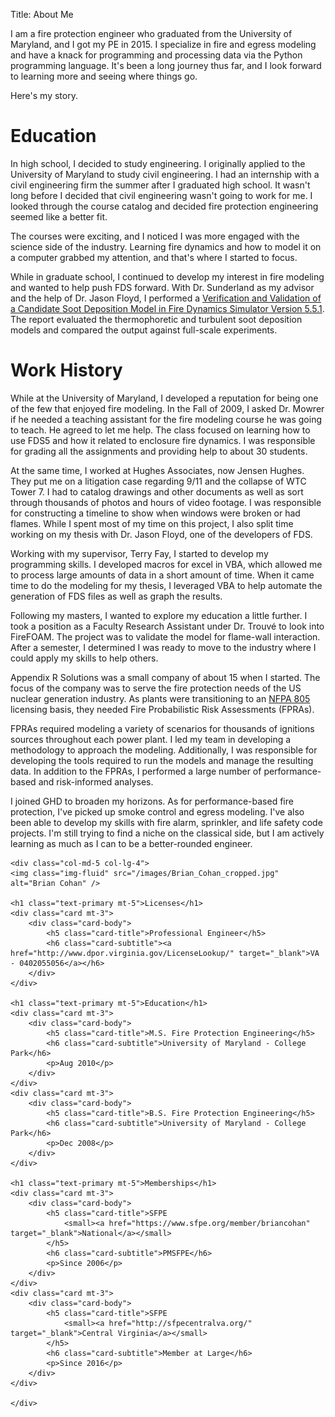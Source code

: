 Title: About Me

<div class="row">
    <div class="col">
    
<p>I am a fire protection engineer who graduated from the University of Maryland, and I got my PE in 2015. I specialize in fire and egress modeling and have a knack for programming and processing data via the Python programming language. It's been a long journey thus far, and I look forward to learning more and seeing where things go.</p>
<p>Here's my story.</p>

<h1>Education</h1>

<p>In high school, I decided to study engineering. I originally applied to the University of Maryland to study civil engineering. I had an internship with a civil engineering firm the summer after I graduated high school. It wasn't long before I decided that civil engineering wasn't going to work for me. I looked through the course catalog and decided fire protection engineering seemed like a better fit.</p>
<p>The courses were exciting, and I noticed I was more engaged with the science side of the industry. Learning fire dynamics and how to model it on a computer grabbed my attention, and that's where I started to focus.</p>

<p>While in graduate school, I continued to develop my interest in fire modeling and wanted to help push FDS forward. With Dr. Sunderland as my advisor and the help of Dr. Jason Floyd, I performed a <a href="https://drum.lib.umd.edu/handle/1903/10959">Verification and Validation of a Candidate Soot Deposition Model in Fire Dynamics Simulator Version 5.5.1</a>. The report evaluated the thermophoretic and turbulent soot deposition models and compared the output against full-scale experiments.</p>

<h1>Work History</h1>

<p>While at the University of Maryland, I developed a reputation for being one of the few that enjoyed fire modeling. In the Fall of 2009, I asked Dr. Mowrer if he needed a teaching assistant for the fire modeling course he was going to teach. He agreed to let me help. The class focused on learning how to use FDS5 and how it related to enclosure fire dynamics. I was responsible for grading all the assignments and providing help to about 30 students.</p>

<p>At the same time, I worked at Hughes Associates, now Jensen Hughes. They put me on a litigation case regarding 9/11 and the collapse of WTC Tower 7. I had to catalog drawings and other documents as well as sort through thousands of photos and hours of video footage. I was responsible for constructing a timeline to show when windows were broken or had flames. While I spent most of my time on this project, I also split time working on my thesis with Dr. Jason Floyd, one of the developers of FDS.</p>
<p>Working with my supervisor, Terry Fay, I started to develop my programming skills. I developed macros for excel in VBA, which allowed me to process large amounts of data in a short amount of time. When it came time to do the modeling for my thesis, I leveraged VBA to help automate the generation of FDS files as well as graph the results.</p>

<p>Following my masters, I wanted to explore my education a little further. I took a position as a Faculty Research Assistant under Dr. Trouvé to look into FireFOAM. The project was to validate the model for flame-wall interaction. After a semester, I determined I was ready to move to the industry where I could apply my skills to help others.</p>

<p>Appendix R Solutions was a small company of about 15 when I started. The focus of the company was to serve the fire protection needs of the US nuclear generation industry. As plants were transitioning to an <a href="https://www.nfpa.org/codes-and-standards/all-codes-and-standards/list-of-codes-and-standards/detail?code=805">NFPA 805</a> licensing basis, they needed Fire Probabilistic Risk Assessments (FPRAs).</p>
<p>FPRAs required modeling a variety of scenarios for thousands of ignitions sources throughout each power plant. I led my team in developing a methodology to approach the modeling. Additionally, I was responsible for developing the tools required to run the models and manage the resulting data. In addition to the FPRAs, I performed a large number of performance-based and risk-informed analyses.</p>

<p>I joined GHD to broaden my horizons. As for performance-based fire protection, I've picked up smoke control and egress modeling. I've also been able to develop my skills with fire alarm, sprinkler, and life safety code projects. I'm still trying to find a niche on the classical side, but I am actively learning as much as I can to be a better-rounded engineer.</p>
    </div>
    
    <div class="col-md-5 col-lg-4">
    <img class="img-fluid" src="/images/Brian_Cohan_cropped.jpg" alt="Brian Cohan" />
    
    <h1 class="text-primary mt-5">Licenses</h1>
    <div class="card mt-3">
        <div class="card-body">
            <h5 class="card-title">Professional Engineer</h5>
            <h6 class="card-subtitle"><a href="http://www.dpor.virginia.gov/LicenseLookup/" target="_blank">VA - 0402055056</a></h6>
        </div>
    </div>
    
    <h1 class="text-primary mt-5">Education</h1>
    <div class="card mt-3">
        <div class="card-body">
            <h5 class="card-title">M.S. Fire Protection Engineering</h5>
            <h6 class="card-subtitle">University of Maryland - College Park</h6>
            <p>Aug 2010</p>
        </div>
    </div>
    <div class="card mt-3">
        <div class="card-body">
            <h5 class="card-title">B.S. Fire Protection Engineering</h5>
            <h6 class="card-subtitle">University of Maryland - College Park</h6>
            <p>Dec 2008</p>
        </div>
    </div>
    
    <h1 class="text-primary mt-5">Memberships</h1>
    <div class="card mt-3">
        <div class="card-body">
            <h5 class="card-title">SFPE
                <small><a href="https://www.sfpe.org/member/briancohan" target="_blank">National</a></small>
            </h5>
            <h6 class="card-subtitle">PMSFPE</h6>
            <p>Since 2006</p>
        </div>
    </div>
    <div class="card mt-3">
        <div class="card-body">
            <h5 class="card-title">SFPE
                <small><a href="http://sfpecentralva.org/" target="_blank">Central Virginia</a></small>
            </h5>
            <h6 class="card-subtitle">Member at Large</h6>
            <p>Since 2016</p>
        </div>
    </div>
    
    </div>
</div>